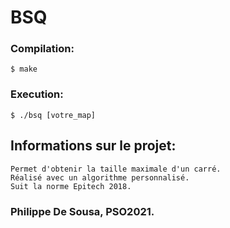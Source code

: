 # BSQ

### Compilation:
```
$ make
```

### Execution:
```
$ ./bsq [votre_map]
```

## Informations sur le projet:

    Permet d'obtenir la taille maximale d'un carré.
    Réalisé avec un algorithme personnalisé.
    Suit la norme Epitech 2018.

### Philippe De Sousa, PSO2021.